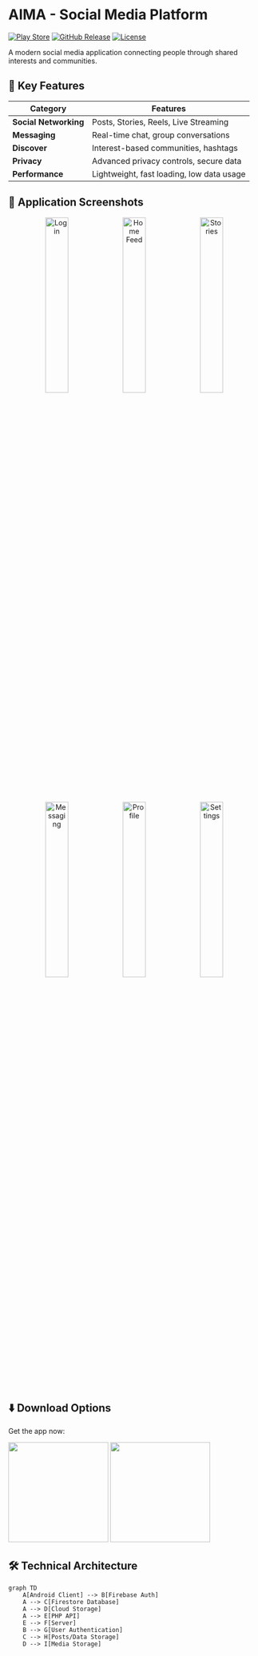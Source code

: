 # AIMA - Social Media Platform

[![Play Store](https://img.shields.io/badge/Download-Play_Store-brightgreen)](https://play.google.com/store/apps/details?id=com.developerali.aima)
[![GitHub Release](https://img.shields.io/github/v/release/sksultanali/AIMA--Social-Media)](https://github.com/sksultanali/AIMA--Social-Media/releases/latest)
[![License](https://img.shields.io/badge/License-MIT-blue.svg)](https://opensource.org/licenses/MIT)

A modern social media application connecting people through shared interests and communities.

## 🌟 Key Features

| Category | Features |
|----------|----------|
| **Social Networking** | Posts, Stories, Reels, Live Streaming |
| **Messaging** | Real-time chat, group conversations |
| **Discover** | Interest-based communities, hashtags |
| **Privacy** | Advanced privacy controls, secure data |
| **Performance** | Lightweight, fast loading, low data usage |

## 📸 Application Screenshots

<div align="center">
  <img src="https://via.placeholder.com/300x600/5e72e4/ffffff?text=Login+Screen" width="30%" alt="Login">
  <img src="https://via.placeholder.com/300x600/2dce89/ffffff?text=Home+Feed" width="30%" alt="Home Feed"> 
  <img src="https://via.placeholder.com/300x600/f5365c/ffffff?text=Stories" width="30%" alt="Stories">
  <img src="https://via.placeholder.com/300x600/11cdef/ffffff?text=Messaging" width="30%" alt="Messaging">
  <img src="https://via.placeholder.com/300x600/f6a609/ffffff?text=Profile" width="30%" alt="Profile">
  <img src="https://via.placeholder.com/300x600/172b4d/ffffff?text=Settings" width="30%" alt="Settings">
</div>

## ⬇️ Download Options

Get the app now:

[<img src="https://play.google.com/intl/en_us/badges/static/images/badges/en_badge_web_generic.png" width="200">](https://play.google.com/store/apps/details?id=com.developerali.aima)
[<img src="https://img.shields.io/badge/Download-APK-blue?style=for-the-badge&logo=android" width="200">](https://github.com/sksultanali/AIMA--Social-Media/releases/latest)

## 🛠 Technical Architecture

```mermaid
graph TD
    A[Android Client] --> B[Firebase Auth]
    A --> C[Firestore Database]
    A --> D[Cloud Storage]
    A --> E[PHP API]
    E --> F[Server]
    B --> G[User Authentication]
    C --> H[Posts/Data Storage]
    D --> I[Media Storage]
